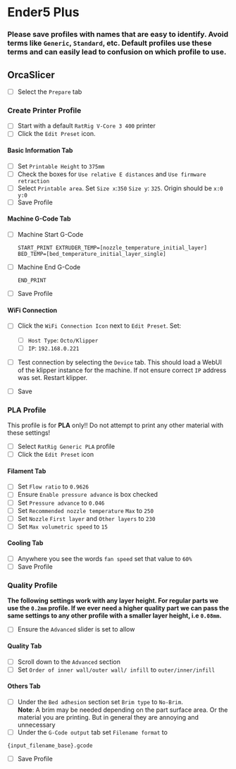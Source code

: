 # Ender5 Plus

### **Please save profiles with names that are easy to identify. Avoid terms like `Generic`, `Standard`, etc. Default profiles use these terms and can easily lead to confusion on which profile to use.**

## OrcaSlicer
- [ ] Select the `Prepare` tab
### Create Printer Profile
- [ ] Start with a default `RatRig V-Core 3 400` printer
- [ ] Click the `Edit Preset` icon.
#### Basic Information Tab
- [ ] Set `Printable Height` to `375mm`
- [ ] Check the boxes for `Use relative E distances` and `Use firmware retraction`
- [ ] Select `Printable area`. Set `Size x`:`350` `Size y`: `325`. Origin should be `x:0 y:0`
- [ ] Save Profile
#### Machine G-Code Tab
- [ ] Machine Start G-Code

   ```
   START_PRINT EXTRUDER_TEMP=[nozzle_temperature_initial_layer] BED_TEMP=[bed_temperature_initial_layer_single]
   ```
- [ ] Machine End G-Code
  ```
  END_PRINT
  ```
- [ ] Save Profile
#### WiFi Connection
- [ ] Click the `WiFi Connection Icon` next to `Edit Preset`. Set:
  - [ ] `Host Type`: `Octo/Klipper`
  - [ ] `IP`: `192.168.0.221`
- [ ] Test connection by selecting the `Device` tab. This should load a WebUI of the klipper instance for the machine. If not ensure correct `IP` address was set. Restart klipper.
- [ ] Save 


### PLA Profile
This profile is for **PLA** only!! Do not attempt to print any other material with these settings!
- [ ] Select `RatRig Generic PLA` profile
- [ ] Click the `Edit Preset` icon
#### Filament Tab
- [ ] Set `Flow ratio` to `0.9626`
- [ ] Ensure `Enable pressure advance` is box checked
- [ ] Set `Pressure advance` to `0.046`
- [ ] Set `Recommended nozzle temperature` `Max` to `250`
- [ ] Set `Nozzle` `First layer` and `Other layers` to `230`
- [ ] Set `Max volumetric speed` to `15`
#### Cooling Tab
- [ ] Anywhere you see the words `fan speed` set that value to `60%`
- [ ] Save Profile
  
### Quality Profile
**The following settings work with any layer height. For regular parts we use the `0.2mm` profile. If we ever need a higher quality part we can pass the same settings to any other profile with a smaller layer height, i.e `0.08mm`.**
- [ ] Ensure the `Advanced` slider is set to allow 
#### Quality Tab
- [ ] Scroll down to the `Advanced` section
- [ ] Set `Order of inner wall/outer wall/ infill` to `outer/inner/infill` 

#### Others Tab
- [ ] Under the `Bed adhesion` section set `Brim type` to `No-Brim`.  
**Note**: A brim may be needed depending on the part surface area. Or the material you are printing. But in general they are annoying and unnecessary
- [ ] Under the `G-Code output` tab set `Filename format` to 
```
{input_filename_base}.gcode
``` 
- [ ] Save Profile